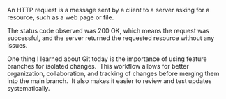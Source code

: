 An HTTP request is a message sent by a client to a server asking for a resource, such as a web page or file.

The status code observed was 200 OK, which means the request was successful, and the server returned the requested resource without any issues. ​

One thing I learned about Git today is the importance of using feature branches for isolated changes. ​ This workflow allows for better organization, collaboration, and tracking of changes before merging them into the main branch. ​ It also makes it easier to review and test updates systematically.
